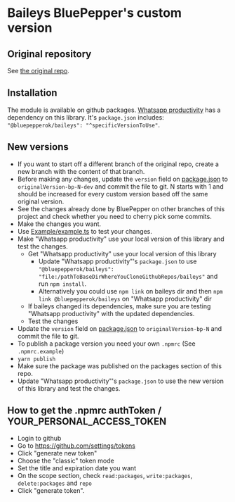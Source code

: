 # Baileys BluePepper's custom version

## Original repository

See [the original repo](https://github.com/WhiskeySockets/Baileys).

## Installation

The module is available on github packages.
[Whatsapp productivity](https://github.com/bluepepperok/whatsapp-productivity) has a dependency on this library. It's `package.json` includes: `"@bluepepperok/baileys": "^specificVersionToUse"`.

## New versions
- If you want to start off a different branch of the original repo, create a new branch with the content of that branch.
- Before making any changes, update the `version` field on [package.json](package.json) to `originalVersion-bp-N-dev` and commit the file to git. N starts with 1 and should be increased for every custom version based off the same original version.  
- See the changes already done by BluePepper on other branches of this project and check whether you need to cherry pick some commits.
- Make the changes you want.
- Use [Example/example.ts](Example/example.ts) to test your changes.
- Make "Whatsapp productivity" use your local version of this library and test the changes.
  - Get "Whatsapp productivity" use your local version of this library  
    - Update "Whatsapp productivity"'s `package.json` to use `"@bluepepperok/baileys": "file:/pathToBaseDirWhereYouCloneGithubRepos/baileys"` and run `npm install`.
     - Alternatively you could use `npm link` on baileys dir and then `npm link @bluepepperok/baileys` on "Whatsapp productivity" dir
  - If baileys changed its dependencies, make sure you are testing "Whatsapp productivity" with the updated dependencies.
  - Test the changes
- Update the `version` field on [package.json](package.json) to `originalVersion-bp-N` and commit the file to git.
- To publish a package version you need your own `.npmrc` (See `.npmrc.example`)
- `yarn publish`
- Make sure the package was published on the packages section of this repo.
- Update "Whatsapp productivity"'s `package.json` to use the new version of this library and test the changes.


## How to get the .npmrc authToken / YOUR_PERSONAL_ACCESS_TOKEN
- Login to github
- Go to https://github.com/settings/tokens
- Click "generate new token"
- Choose the "classic" token mode
- Set the title and expiration date you want
- On the scope section, check `read:packages`, `write:packages`, `delete:packages` and `repo` 
- Click "generate token".

